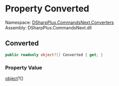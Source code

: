 # Property Converted

Namespace: [DSharpPlus.CommandsNext.Converters](DSharpPlus.CommandsNext.Converters.md)  
Assembly: DSharpPlus.CommandsNext.dll

## <a id="DSharpPlus_CommandsNext_Converters_ArgumentBindingResult_Converted"></a>Converted

```csharp
public readonly object?[] Converted { get; }
```

### Property Value

[object](https://learn.microsoft.com/dotnet/api/system.object)?\[\]

